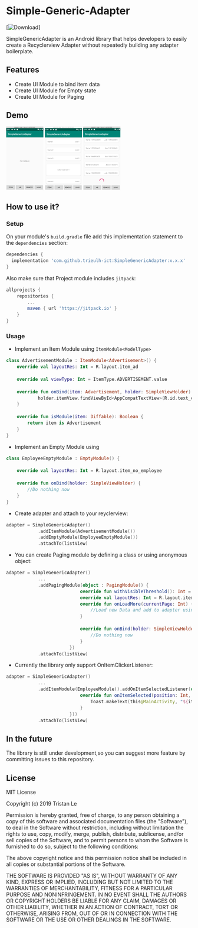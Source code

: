 # Simple-Generic-Adapter

[![Download](https://jitpack.io/v/trieulh-ict/SimpleGenericAdapter.svg)]

SimpleGenericAdapter is an Android library that helps developers to easily create a Recyclerview Adapter without repeatedly building any adapter boilerplate.

## Features
- Create UI Module to bind item data
- Create UI Module for Empty state
- Create UI Module for Paging

## Demo

<img src="images/Empty.png" width="20%"> <img src="images/Items.png" width="20%"> <img src="images/Paging.png" width="20%">


## How to use it?

### Setup

On your module's `build.gradle` file add this implementation statement to the `dependencies` section:

```groovy
dependencies {
  implementation 'com.github.trieulh-ict:SimpleGenericAdapter:x.x.x'
}
```

Also make sure that Project module includes `jitpack`:

```groovy
allprojects {
    repositories {
        ...
        maven { url 'https://jitpack.io' }
    }
}
```

### Usage

- Implement an Item Module using `ItemModule<ModelType>`

```kotlin
class AdvertisementModule : ItemModule<Advertisement>() {
    override val layoutRes: Int = R.layout.item_ad

    override val viewType: Int = ItemType.ADVERTISEMENT.value

    override fun onBind(item: Advertisement, holder: SimpleViewHolder) {
            holder.itemView.findViewById<AppCompatTextView>(R.id.text_content).text = item.content
    }

    override fun isModule(item: Diffable): Boolean {
        return item is Advertisement
    }
}
```

- Implement an Empty Module using

```kotlin
class EmployeeEmptyModule : EmptyModule() {

    override val layoutRes: Int = R.layout.item_no_employee

    override fun onBind(holder: SimpleViewHolder) {
        //Do nothing now
    }
}
```

- Create adapter and attach to your reyclerview:

```kotlin
adapter = SimpleGenericAdapter()
            .addItemModule(AdvertisementModule())
            .addEmptyModule(EmployeeEmptyModule())
            .attachTo(listView)
```

- You can create Paging module by defining a class or using anonymous object:

```kotlin
adapter = SimpleGenericAdapter()
            ...
            .addPagingModule(object : PagingModule() {
                            override fun withVisibleThreshold(): Int = 3
                            override val layoutRes: Int = R.layout.item_loading_employee
                            override fun onLoadMore(currentPage: Int) {
                                //Load new Data and add to adapter using `adapter.setItems()`
                            }

                            override fun onBind(holder: SimpleViewHolder) {
                                //Do nothing now
                            }
                        })
            .attachTo(listView)
```

- Currently the library only support OnItemClickerListener:

```kotlin
adapter = SimpleGenericAdapter()
            ...
            .addItemModule(EmployeeModule().addOnItemSelectedListener(object : OnItemSelectedListener<Employee> {
                            override fun onItemSelected(position: Int, item: Employee) {
                                Toast.makeText(this@MainActivity, "${item.id}", Toast.LENGTH_SHORT).show()
                            }
                        }))
            .attachTo(listView)
```

## In the future
The library is still under development,so you can suggest more feature by committing issues to this repository.

## License
MIT License

Copyright (c) 2019 Tristan Le

Permission is hereby granted, free of charge, to any person obtaining a copy
of this software and associated documentation files (the "Software"), to deal
in the Software without restriction, including without limitation the rights
to use, copy, modify, merge, publish, distribute, sublicense, and/or sell
copies of the Software, and to permit persons to whom the Software is
furnished to do so, subject to the following conditions:

The above copyright notice and this permission notice shall be included in all
copies or substantial portions of the Software.

THE SOFTWARE IS PROVIDED "AS IS", WITHOUT WARRANTY OF ANY KIND, EXPRESS OR
IMPLIED, INCLUDING BUT NOT LIMITED TO THE WARRANTIES OF MERCHANTABILITY,
FITNESS FOR A PARTICULAR PURPOSE AND NONINFRINGEMENT. IN NO EVENT SHALL THE
AUTHORS OR COPYRIGHT HOLDERS BE LIABLE FOR ANY CLAIM, DAMAGES OR OTHER
LIABILITY, WHETHER IN AN ACTION OF CONTRACT, TORT OR OTHERWISE, ARISING FROM,
OUT OF OR IN CONNECTION WITH THE SOFTWARE OR THE USE OR OTHER DEALINGS IN THE
SOFTWARE.